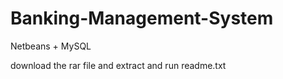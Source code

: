 # Banking-Management-System
Netbeans + MySQL



download the rar file and extract and run readme.txt
